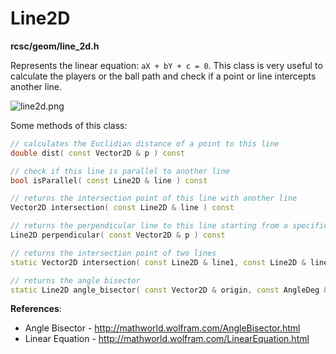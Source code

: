 # Line2D

**rcsc/geom/line_2d.h**

Represents the linear equation: `aX + bY + c = 0`.
This class is very useful to calculate the players or the ball path and check if a point or line intercepts another line.

![line2d.png](https://github.com/RoboCup2D/tutorial/raw/master/images/line2d.png)

Some methods of this class:
```cpp
// calculates the Euclidian distance of a point to this line
double dist( const Vector2D & p ) const         

// check if this line is parallel to another line
bool isParallel( const Line2D & line ) const    

// returns the intersection point of this line with another line
Vector2D intersection( const Line2D & line ) const     

// returns the perpendicular line to this line starting from a specific point
Line2D perpendicular( const Vector2D & p ) const       

// returns the intersection point of two lines
static Vector2D intersection( const Line2D & line1, const Line2D & line2 );   

// returns the angle bisector
static Line2D angle_bisector( const Vector2D & origin, const AngleDeg & left, const AngleDeg & right )

```

**References**:
- Angle Bisector - http://mathworld.wolfram.com/AngleBisector.html
- Linear Equation - http://mathworld.wolfram.com/LinearEquation.html
